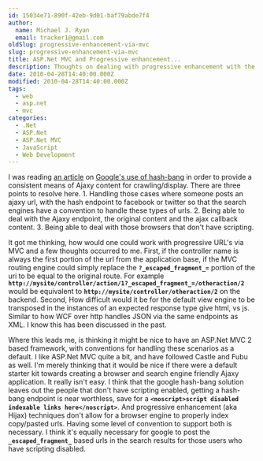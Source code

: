 ```yaml
---
id: 15034e71-890f-42eb-9d01-baf79abde7f4
author:
  name: Michael J. Ryan
  email: tracker1@gmail.com
oldSlug: progressive-enhancement-via-mvc
slug: progressive-enhancement-via-mvc
title: ASP.Net MVC and Progressive enhancement...
description: Thoughts on dealing with progressive enhancement with the ASP.Net MVC framework.
date: 2010-04-28T14:40:00.000Z
modified: 2010-04-28T14:40:00.000Z
tags:
  - web
  - asp.net
  - mvc
categories:
  - .Net
  - ASP.Net
  - ASP.Net MVC
  - JavaScript
  - Web Development
---
```


<p>I was reading <a href="http://ajaxian.com/archives/proposal-for-customizing-google-crawlable-ajax-urls/comment-page-1#comment-283325" test="true">an article</a> on <a href="http://code.google.com/web/ajaxcrawling/" test="true">Google&apos;s use of hash-bang</a> in order to provide a consistent means of Ajaxy content for crawling/display.  There are three points to resolve here.  1. Handling those cases where someone posts an ajaxy url, with the hash endpoint to facebook or twitter so that the search engines have a convention to handle these types of urls.  2. Being able to deal with the Ajaxy endpoint, the original content and the ajax callback content.  3. Being able to deal with those browsers that don&apos;t have scripting.</p>

<p>It got me thinking, how would one could work with progressive URL&apos;s via MVC and a few thoughts occurred to me. First, if the controller name is always the first portion of the url from the application base, if the MVC routing engine could simply replace the <code><b>?_escaped_fragment_=</b></code> portion of the uri to be equal to the original route.  For example <code><b>http://mysite/controller/action/1?_escaped_fragment_=/otheraction/2</b></code> would be equivalent to <code><b>http://mysite/controller/otheraction/2</b></code> on the backend.  Second, How difficult would it be for the default view engine to be transposed in the instances of an expected response type give html, vs js.  Similar to how WCF over http handles JSON via the same endpoints as XML.  I know this has been discussed in the past.</p>

<p>Where this leads me, is thinking it might be nice to have an ASP.Net MVC 2 based framework, with conventions for handling these scenarios as a default.  I like ASP.Net MVC quite a bit, and have followed Castle and Fubu as well.  I&apos;m merely thinking that it would be nice if there were a default starter kit towards creating a browser and search engine friendly Ajaxy application.  It really isn&apos;t easy.  I think that the google hash-bang solution leaves out the people that don&apos;t have scripting enabled, getting a hash-bang endpoint is near worthless, save for a <code><b>&lt;noscript&gt;script disabled indexable links here&lt;/noscript&gt;</b></code>.  And progressive enhancement (aka Hijax) techniques don&apos;t allow for a browser engine to properly index copy/pasted urls.  Having some level of convention to support both is necessary.  I think it&apos;s equally necessary for google to post the <code><b>_escaped_fragment_</b></code> based urls in the search results for those users who have scripting disabled.</p>